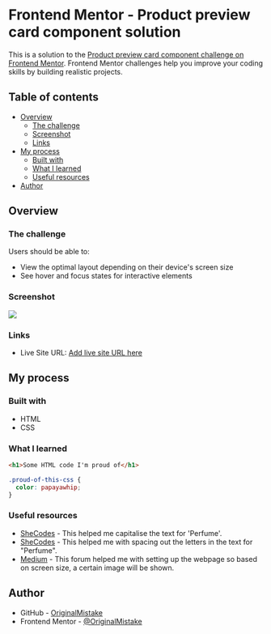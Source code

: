 # Frontend Mentor - Product preview card component solution

This is a solution to the [Product preview card component challenge on Frontend Mentor](https://www.frontendmentor.io/challenges/product-preview-card-component-GO7UmttRfa). Frontend Mentor challenges help you improve your coding skills by building realistic projects. 

## Table of contents

- [Overview](#overview)
  - [The challenge](#the-challenge)
  - [Screenshot](#screenshot)
  - [Links](#links)
- [My process](#my-process)
  - [Built with](#built-with)
  - [What I learned](#what-i-learned)
  - [Useful resources](#useful-resources)
- [Author](#author)

## Overview

### The challenge

Users should be able to:

- View the optimal layout depending on their device's screen size
- See hover and focus states for interactive elements

### Screenshot

![](./screenshot.jpg)

### Links

- Live Site URL: [Add live site URL here](https://your-live-site-url.com)

## My process

### Built with

- HTML
- CSS

### What I learned

```html
<h1>Some HTML code I'm proud of</h1>
```
```css
.proud-of-this-css {
  color: papayawhip;
}
```

### Useful resources

- [SheCodes](https://www.shecodes.io/athena/103773-how-to-uppercase-a-text-on-css#:~:text=To%20uppercase%20text%20in%20CSS,the%20targeted%20element%20to%20uppercase.&text=This%20will%20display%20%22EXAMPLE%20TEXT%22%20in%20uppercase.) - This helped me capitalise the text for 'Perfume'.
- [SheCodes](https://www.shecodes.io/athena/38705-how-to-set-letter-spacing-in-css#:~:text=To%20set%20the%20letter%20spacing,use%20the%20letter%2Dspacing%20property.&text=In%20this%20example%2C%20the%20letter,element%20and%20set%20to%202px%20.) - This helped me with spacing out the letters in the text for "Perfume".
- [Medium](https://medium.com/front-end-weekly/how-to-swap-elements-based-on-screen-size-using-css-b01ec4984ef2) - This forum helped me with setting up the webpage so based on screen size, a certain image will be shown.

## Author

- GitHub - [OriginalMistake](https://github.com/OriginalMistake)
- Frontend Mentor - [@OriginalMistake](https://www.frontendmentor.io/profile/OriginalMistake)
